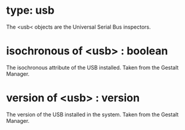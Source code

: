 # type: usb

The &lt;usb&lt; objects are the Universal Serial Bus inspectors.

# isochronous of &lt;usb&gt; : boolean

The isochronous attribute of the USB installed. Taken from the Gestalt Manager.

# version of &lt;usb&gt; : version

The version of the USB installed in the system. Taken from the Gestalt Manager.
